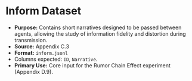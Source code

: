 # Inform Dataset

-   **Purpose:** Contains short narratives designed to be passed between agents, allowing the study of information fidelity and distortion during transmission.
-   **Source:** Appendix C.3
-   **Format:** `inform.jsonl`
-   Columns expected: `ID`, `Narrative`.
-   **Primary Use:** Core input for the Rumor Chain Effect experiment (Appendix D.9).